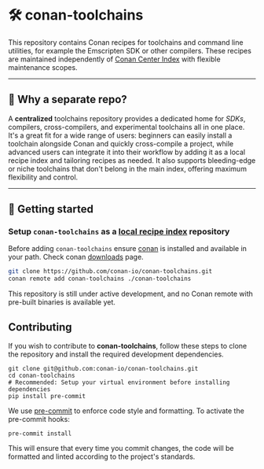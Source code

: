 # 🛠️ conan-toolchains

This repository contains Conan recipes for toolchains and command line
utilities, for example the Emscripten SDK or other compilers. These recipes are
maintained independently of [Conan Center Index](https://github.com/conan-io/conan-center-index)
with flexible maintenance scopes.

---

## 🌟 Why a separate repo?

A **centralized** toolchains repository provides a dedicated home for *SDKs*,
compilers, cross-compilers, and experimental toolchains all in one place. It's
a great fit for a wide range of users: beginners can easily install a toolchain
alongside Conan and quickly cross-compile a project, while advanced users can
integrate it into their workflow by adding it as a local recipe index and
tailoring recipes as needed. It also supports bleeding-edge or niche toolchains
that don't belong in the main index, offering maximum flexibility and
control.

---

## 🚀 Getting started


### Setup `conan-toolchains` as a [local recipe index](https://docs.conan.io/2/devops/devops_local_recipes_index.html#devops-local-recipes-index) repository

Before adding `conan-toolchains` ensure [conan](https://github.com/conan-io/conan) is installed and available in your path.
Check conan [downloads](https://docs.conan.io/2/installation.html) page.

```sh
git clone https://github.com/conan-io/conan-toolchains.git
conan remote add conan-toolchains ./conan-toolchains
```

This repository is still under active development, and no Conan remote with pre-built binaries is available yet.


## Contributing


If you wish to contribute to **conan-toolchains**, follow these steps to clone the repository
and install the required development dependencies.

```
git clone git@github.com:conan-io/conan-toolchains.git
cd conan-toolchains
# Recommended: Setup your virtual environment before installing dependencies
pip install pre-commit
```

We use [pre-commit](https://pre-commit.com/) to enforce code style and formatting. To
activate the pre-commit hooks:

```
pre-commit install
```

This will ensure that every time you commit changes, the code will be formatted and linted
according to the project's standards.
